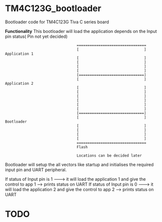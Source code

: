 TM4C123G_bootloader
===================

Bootloader code for TM4C123G Tiva C series board

**Functionality**
This bootloader will load the application depends on the Input pin status( Pin not yet decided)


                                     ================================
                                     [                              ]   Application 1
                                     [                              ]
                                     [                              ]
                                     [                              ]
                                     [                              ]  
                                     [==============================]  
                                     [                              ]  Application 2
                                     [                              ]  
                                     [                              ]  
                                     [                              ]  
                                     [                              ]  
                                     [                              ]  
                                     [                              ]  
                                     [==============================]  
                                     [                              ]  Bootloader
                                     [                              ]  
                                     [                              ]  
                                     [                              ]  
                                     [                              ]  
                                     ================================
                                     Flash
                                     
                                     Locations can be decided later
                                     

Bootloader will setup the all vectors like startup and initialises the required input pin and UART peripheral.

If status of Input pin is 1 ---> it will load the application 1 and give the control to app 1 --> prints status on UART
If status of Input pin is 0 ---> it will load the application 2 and give the control to app 2 --> prints status on UART


TODO
====
